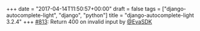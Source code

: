 +++
date = "2017-04-14T11:50:57+00:00"
draft = false
tags = ["django-autocomplete-light", "django", "python"]
title = "django-autocomplete-light 3.2.4"
+++
[#813](https://github.com/yourlabs/django-autocomplete-light/issues/813): Return 400 on invalid input by [@EvaSDK](https://github.com/EvaSDK)